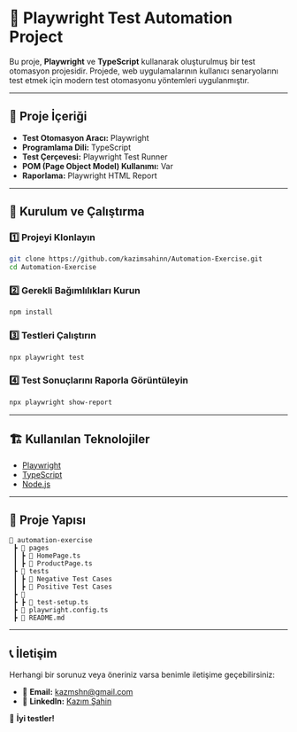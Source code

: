 # 📌 Playwright Test Automation Project

Bu proje, **Playwright** ve **TypeScript** kullanarak oluşturulmuş bir test otomasyon projesidir. Projede, web uygulamalarının kullanıcı senaryolarını test etmek için modern test otomasyonu yöntemleri uygulanmıştır.

---

## 🚀 Proje İçeriği

- **Test Otomasyon Aracı:** Playwright
- **Programlama Dili:** TypeScript
- **Test Çerçevesi:** Playwright Test Runner
- **POM (Page Object Model) Kullanımı:** Var
- **Raporlama:** Playwright HTML Report

---

## 📂 Kurulum ve Çalıştırma

### 1️⃣ Projeyi Klonlayın
```bash
git clone https://github.com/kazimsahinn/Automation-Exercise.git
cd Automation-Exercise
```

### 2️⃣ Gerekli Bağımlılıkları Kurun
```bash
npm install
```

### 3️⃣ Testleri Çalıştırın
```bash
npx playwright test
```

### 4️⃣ Test Sonuçlarını Raporla Görüntüleyin
```bash
npx playwright show-report
```

---

## 🏗 Kullanılan Teknolojiler
- [Playwright](https://playwright.dev/)
- [TypeScript](https://www.typescriptlang.org/)
- [Node.js](https://nodejs.org/)

---

## 📌 Proje Yapısı
```plaintext
📂 automation-exercise
 ┣ 📂 pages
 ┃ ┣ 📜 HomePage.ts
 ┃ ┣ 📜 ProductPage.ts
 ┣ 📂 tests
 ┃ ┣ 📂 Negative Test Cases
 ┃ ┣ 📂 Positive Test Cases
 ┣ 📂 
 ┣ ┣ 📜 test-setup.ts
 ┣ 📜 playwright.config.ts
 ┣ 📜 README.md
```

---

## 📞 İletişim
Herhangi bir sorunuz veya öneriniz varsa benimle iletişime geçebilirsiniz:
- 📧 **Email:** kazmshn@gmail.com
- 🔗 **LinkedIn:** [Kazım Şahin](https://www.linkedin.com/in/kazimsahin/)

🚀 **İyi testler!**

